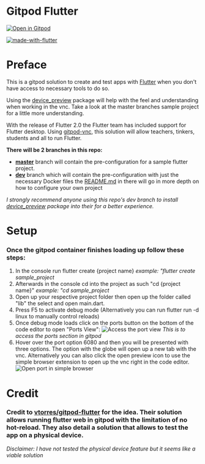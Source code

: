 # **Gitpod Flutter**


[![Open in Gitpod](https://gitpod.io/button/open-in-gitpod.svg)](https://gitpod.io/#https://github.com/krlaa/gitpod-flutter)

[![made-with-flutter](https://img.shields.io/badge/Made%20with-Gitpod-1f425f.svg)](https://www.python.org/)
# Preface
This is a gitpod solution to create and test apps with [Flutter](https://flutter.dev/) when you don't have access to necessary tools to do so.

Using the [device_preview](https://pub.dev/packages/device_preview) package will help with the feel and understanding when working in the vnc. Take a look at the master branches sample project for a little more understanding.



With the release of Flutter 2.0 the Flutter team has included support for Flutter desktop. Using [gitpod-vnc](https://www.gitpod.io/blog/native-ui-with-vnc/), this solution will allow teachers, tinkers, students and all to run Flutter.

**There will be 2 branches in this repo:**
- **[master](https://github.com/krlaa/gitpod-flutter)** branch will contain the pre-configuration for a sample flutter project.
- **[dev](https://github.com/krlaa/gitpod-flutter/tree/dev)** branch which will contain the pre-configuration with just the necessary Docker files the [README.md](https://github.com/krlaa/gitpod-flutter/blob/dev/README.md) in there will go in more depth on how to configure your own project

*I strongly recommend anyone using this repo's dev branch to install [device_preview](https://pub.dev/packages/device_preview) package into their for a better experience.*
# Setup 
### Once the gitpod container finishes loading up follow these steps:
1. In the console run flutter create {project name} *example: "flutter create sample_project*
2. Afterwards in the console cd into the project as such "cd {project name}" *example: "cd sample_project*
3. Open up your respective project folder then open up the folder called "lib" the select and open main.dart.
4. Press F5 to activate debug mode (Alternatively you can run flutter run -d linux to manually control reloads)
5. Once debug mode loads click on the ports button on the bottom of the code editor to open "Ports View":
![Access the port view](https://i.ibb.co/L9zKDRK/indication.png)
*This is to access the ports section in gitpod*
6. Hover over the port option 6080 and then you will be presented with three options. The option with the globe will open up a new tab with the vnc. Alternatively you can also click the open preview icon to use the simple browser extension to open up the vnc right in the code editor.
![Open port in simple browser](https://i.ibb.co/mqd68v9/indication2.png)

# Credit
### Credit to [vtorres/gitpod-flutter](https://github.com/vtorres/gitpod-flutter) for the idea. Their solution allows running flutter web in gitpod with the limitation of no hot-reload. They also detail a solution that allows to test the app on a physical device.
*Disclaimer: I have not tested the physical device feature but it seems like a viable solution*
